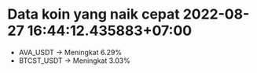# Data koin yang naik cepat 2022-08-27 16:44:12.435883+07:00

* AVA_USDT -> Meningkat 6.29%
* BTCST_USDT -> Meningkat 3.03%
